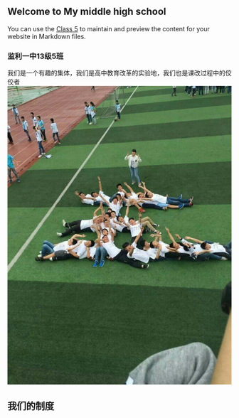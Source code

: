 ## Welcome to My middle high school
You can use the [Class 5](https://github.com/logTXT/JianLiYiZhon10-5) to maintain and preview the content for your website in Markdown files.

### 监利一中13级5班

我们是一个有趣的集体，我们是高中教育改革的实验地，我们也是课改过程中的佼佼者
![We](icon/We.jpg)





## 我们的制度
